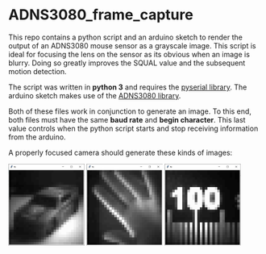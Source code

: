 # ADNS3080_frame_capture
This repo contains a python script and an arduino sketch to render the output of an ADNS3080 mouse sensor as a grayscale image. This script is ideal for focusing the lens on the sensor as its obvious when an image is blurry. Doing so greatly improves the SQUAL value and the subsequent motion detection. 

The script was written in __python 3__  and requires the [pyserial library](https://pythonhosted.org/pyserial/pyserial.html#overview).
The arduino sketch makes use of the [ADNS3080 library](https://github.com/RCmags/ADNS3080).  

Both of these files work in conjunction to generate an image. To this end, both files must have the same __baud rate__ and __begin character__. This last value controls when the python script starts and stop receiving information from the arduino. 

A properly focused camera should generate these kinds of images:

<img src = "images/car.png" width = "30%" height = "30%"> <img src = "images/hand.png" width = "30%" height = "30%"> <img src = "images/ruler.png" width = "30%" height = "30%">
